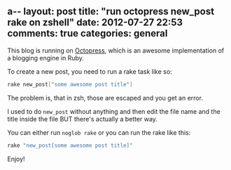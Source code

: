 a--
layout: post
title: "run octopress new_post rake on zshell"
date: 2012-07-27 22:53
comments: true
categories: general
---

This blog is running on [Octopress](https://github.com/imathis/octopress), which is an awesome implementation of a blogging engine in Ruby.

To create a new post, you need to run a rake task like so:

```bash
rake new_post["some awesome post title"]
```

The problem is, that in zsh, those are escaped and you get an error.

I used to do `new_post` without anything and then edit the file name and the title inside the file BUT there's actually a better way.

You can either run `noglob rake` or you can run the rake like this:

```bash
rake "new_post[some awesome post title]"
```

Enjoy!
